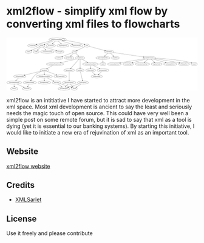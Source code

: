 # xml2flow - simplify xml flow by converting xml files to flowcharts

<img src="./vanilla_swap.png" alt="Vanilla Swap" style="zoom:150%;" />



xml2flow is an intitiative I have started to attract more development in the xml space. Most xml development is ancient to say the least and seriously needs the magic touch of open source. This could have very well been a simple post on some remote forum, but it is sad to say that xml as a tool is dying (yet it is essential to our banking systems). By starting this initiative, I would like to initiate a new era of rejuvination of xml as an important tool.



## Website
 [xml2flow website](https://tympanus.net/Freebies/scribbler/)

## Credits
*   [XMLSarlet](https://www.wikiwand.com/en/XMLStarlet)

## License
Use it freely and please contribute
